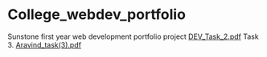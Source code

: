 # College_webdev_portfolio
Sunstone first year web development portfolio project
[DEV_Task_2.pdf](https://github.com/baravind031/College_webdev_portfolio/files/11050084/DEV_Task_2.pdf)
Task 3.
[Aravind_task(3).pdf](https://github.com/baravind031/College_webdev_portfolio/files/11172183/Aravind_task.3.pdf)
